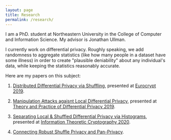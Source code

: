 ```yaml
---
layout: page
title: Research
permalink: /research/
---
```


I am a PhD. student at Northeastern University in the College of Computer and Information Science. My advisor is Jonathan Ullman.

I currently work on differential privacy. Roughly speaking, we add randomness to aggregate statistics (like how many people in a dataset have some illness) in order to create "plausible deniability" about any individual's data, while keeping the statistics reasonably accurate.

Here are my papers on this subject:

1. [Distributed Differential Privacy via Shuffling](https://arxiv.org/abs/1808.01394), presented at [Eurocrypt 2019](https://eurocrypt.iacr.org/2019/).

2. [Manipulation Attacks agaisnt Local Differential Privacy](https://arxiv.org/abs/1909.09630), presented at [Theory and Practice of Differential Privacy 2019](https://tpdp.cse.buffalo.edu/2019/).

3. [Separating Local & Shuffled Differential Privacy via Histograms](http://arxiv.org/abs/1911.06879), presented at [Information Theoretic Cryptography 2020](https://itcrypto.github.io/2020.html).

4. [Connecting Robust Shuffle Privacy and Pan-Privacy](https://arxiv.org/abs/2004.09481).